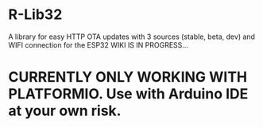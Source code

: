 # R-Lib32
A library for easy HTTP OTA updates with 3 sources (stable, beta, dev) and WIFI connection for the ESP32
WIKI IS IN PROGRESS...

# CURRENTLY ONLY WORKING WITH PLATFORMIO. Use with Arduino IDE at your own risk.
